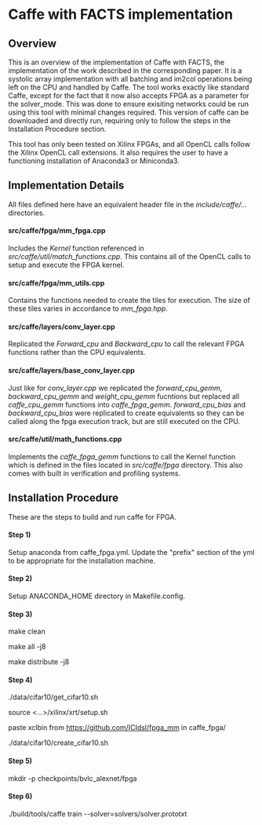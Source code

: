 # Caffe with FACTS implementation
## Overview
This is an overview of the implementation of Caffe with FACTS, the implementation of the work described in the corresponding paper.
It is a systolic array implementation with all batching and im2col operations being left on the CPU and handled by Caffe.
The tool works exactly like standard Caffe, except for the fact that it now also accepts FPGA as a parameter for the solver_mode.
This was done to ensure exisiting networks could be run using this tool with minimal changes required.
This version of caffe can be downloaded and directly run, requiring only to follow the steps in the Installation Procedure section.

This tool has only been tested on Xilinx FPGAs, and all OpenCL calls follow the Xilinx OpenCL call extensions.
It also requires the user to have a functioning installation of Anaconda3 or Miniconda3.

## Implementation Details
All files defined here have an equivalent header file in the *include/caffe/...* directories.

#### src/caffe/fpga/mm_fpga.cpp
Includes the *Kernel* function referenced in *src/caffe/util/match_functions.cpp*.
This contains all of the OpenCL calls to setup and execute the FPGA kernel.

#### src/caffe/fpga/mm_utils.cpp
Contains the functions needed to create the tiles for execution.
The size of these tiles varies in accordance to *mm_fpga.hpp*.

#### src/caffe/layers/conv_layer.cpp
Replicated the *Forward_cpu* and *Backward_cpu* to call the relevant FPGA functions rather than the CPU equivalents.

#### src/caffe/layers/base_conv_layer.cpp
Just like for *conv_layer.cpp* we replicated the *forward_cpu_gemm*, *backward_cpu_gemm* and *weight_cpu_gemm* fucntions but replaced all *caffe_cpu_gemm* functions into *caffe_fpga_gemm*.
*forward_cpu_bias* and *backward_cpu_bias* were replicated to create equivalents so they can be called along the fpga execution track, but are still executed on the CPU.

#### src/caffe/util/math_functions.cpp
Implements the *caffe_fpga_gemm* functions to call the Kernel function which is defined in the files located in *src/caffe/fpga* directory.
This also comes with built in verification and profiling systems.

## Installation Procedure
These are the steps to build and run caffe for FPGA.

#### Step 1)
Setup anaconda from caffe_fpga.yml.
Update the "prefix" section of the yml to be appropriate for the installation machine.

#### Step 2) 
Setup ANACONDA_HOME directory in Makefile.config.

#### Step 3)
make clean

make all -j8

make distribute -j8

#### Step 4)
./data/cifar10/get_cifar10.sh

source <...>/xilinx/xrt/setup.sh

paste xclbin from https://github.com/ICIdsl/fpga_mm in caffe_fpga/

./data/cifar10/create_cifar10.sh

#### Step 5)
mkdir -p checkpoints/bvlc_alexnet/fpga

#### Step 6)
./build/tools/caffe train --solver=solvers/solver.prototxt

